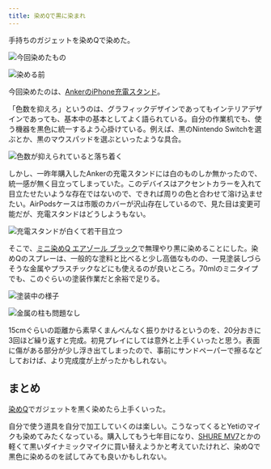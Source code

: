 ```yaml
---
title: 染めQで黒に染まれ
---
```

手持ちのガジェットを染めQで染めた。

![](https://lh3.googleusercontent.com/khgECxiwVJ7W4Lc2RzlWFwtFYHjQia13grSAWRJRl2jHAksL4MMZxgr-phIFwz9TnUU0zIQ5SpaY401C8lfWTa5HtLsQqq2GmjfcXrhJMyss8Mm7wN6SfKQ3CIi-64z8D_LnQ64fXt_uMV9EH-ksog "今回染めたもの")

![](https://lh6.googleusercontent.com/ban7TG3F2EVsuma4fxXAgijn8YKncZuyfqbdsgdABWU-B2cGZ2vDq55s3REHo0PNF4rDO_HWQIZt0iB-n-acnpEv-mmhMbSHvRxdiHSBBWvGsvOVnJXpNKEJftzSWc8Royt4ZaC3lA6qrPWg49qwMw "染める前")

今回染めたのは、[AnkerのiPhone充電スタンド](https://r7kamura.com/articles/2021-09-06-anker-iphone-stand)。

「色数を抑えろ」というのは、グラフィックデザインであってもインテリアデザインであっても、基本中の基本としてよく語られている。自分の作業机でも、使う機器を黒色に統一するよう心掛けている。例えば、黒のNintendo Switchを選ぶとか、黒のマウスパッドを選ぶといったような具合。

![](https://lh3.googleusercontent.com/q-owT0VtGvkjPZHS4OACdfI79XRG1q93yEMh0ExSBipBcMe4UKKFWJYcnwgIlUdxUzUWqo6S-RYNNf7gXbCKyIx8_hpOLnfb_0VLDmcW7YngTiN8XhfTrZkvpgk8k6OtyvHiS9W1cnfCqcbKDURiiQ "色数が抑えられていると落ち着く")

しかし、一昨年購入したAnkerの充電スタンドには白のものしか無かったので、統一感が無く目立ってしまっていた。このデバイスはアクセントカラーを入れて目立たせたいような存在ではないので、できれば周りの色と合わせて溶け込ませたい。AirPodsケースは市販のカバーが沢山存在しているので、見た目は変更可能だが、充電スタンドはどうしようもない。

![](https://lh4.googleusercontent.com/5YRjJnppl_sWXNRYtmvgDxuvYPu73qnlhe__vOeYrI-ab-2uS1GO96NN14Vbo3Xa7fKegIbk6toN1gInmYJXuLnz6kBgHCfYp8RUdB1L5lgwcIra4wvcK35IMcg_MDl5SPkCyPVKlorrcMNsGeVJGA "充電スタンドが白くて若干目立つ")

そこで、[ミニ染めQ エアゾール ブラック](https://www.amazon.co.jp/dp/B003QMFUKO)で無理やり黒に染めることにした。染めQのスプレーは、一般的な塗料と比べると少し高価なものの、一見塗装しづらそうな金属やプラスチックなどにも使えるのが良いところ。70mlのミニタイプでも、このぐらいの塗装作業だと余裕で足りる。

![](https://lh4.googleusercontent.com/ahkEWW-huQmjQ3Fu5B1QYQ4AYfG2pxoQk25tkxCrWrZwx1tpmKkyE33LQABRKET-TLTCnQncuXh8p8OyGA2kzcJLujNfRZAhxv76K_RK5-YPuxtdlrbJuNTIc6LG-8A618pziJFlm8Fic15202zBtw "塗装中の様子")

![](https://lh3.googleusercontent.com/6W1H9UwAACR9oK4uj1H-a_9enzsccDhyZAffsNCwPSTwaZ-BiNtBCRIohyYvl2GDTms766CCR0fM3jKd0MJpgNVrOsI7CJ0BrUJ0l9miVJtSurUUrll6simS4kXn5zGbjFDSNdj_WYLucVNb5wjicA "金属の柱も問題なし")

15cmぐらいの距離から素早くまんべんなく振りかけるというのを、20分おきに3回ほど繰り返すと完成。初見プレイにしては意外と上手くいったと思う。表面に傷がある部分が少し浮き出てしまったので、事前にサンドペーパーで擦るなどしておけば、より完成度が上がったかもしれない。

まとめ
---

[染めQ](https://www.amazon.co.jp/dp/B003QMFUKO)でガジェットを黒く染めたら上手くいった。

自分で使う道具を自分で加工していくのは楽しい。こうなってくるとYetiのマイクも染めてみたくなっている。購入してもう七年目になり、[SHURE MV7](https://www.amazon.co.jp/dp/B08KY7G1GV)とかの軽くて黒いダイナミックマイクに買い替えようかと考えていたけれど、染めQで黒色に染めるのを試してみても良いかもしれない。
